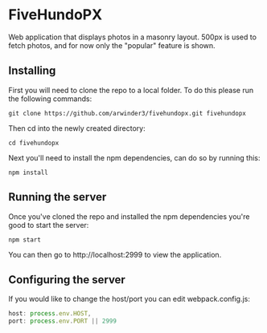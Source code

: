 # FiveHundoPX
Web application that displays photos in a masonry layout. 500px is used to fetch photos, and for now only the "popular" feature is shown.

## Installing
First you will need to clone the repo to a local folder. To do this please run the following commands:
```Shell
git clone https://github.com/arwinder3/fivehundopx.git fivehundopx
```

Then cd into the newly created directory:
```Shell
cd fivehundopx
```

Next you'll need to install the npm dependencies, can do so by running this:
```Shell
npm install
```

## Running the server
Once you've cloned the repo and installed the npm dependencies you're good to start the server:
```Shell
npm start
```

You can then go to http://localhost:2999 to view the application.

## Configuring the server
If you would like to change the host/port you can edit webpack.config.js:

```Javascript
host: process.env.HOST,
port: process.env.PORT || 2999
```
